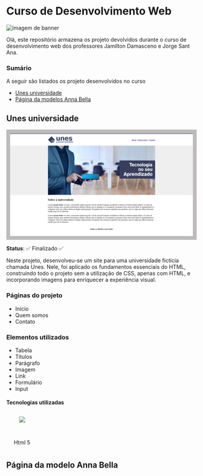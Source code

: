 <h1>Curso de Desenvolvimento Web</h1>

<img src="https://www.insper.edu.br/wp-content/uploads/2023/03/Linguagem-de-programacao-2-shutterstock_2060615648.jpg.jpeg" alt="imagem de banner" style="width: 100%; height:400px; object-fit:cover;">

Olá, este repositório armazena os projeto devolvidos durante o curso de desenvolvimento web dos professores Jamilton Damasceno e Jorge Sant Ana.

<h3>Sumário</h3>

<p>A seguir são listados os projeto desenvolvidos no curso</p>

- [Unes universidade](#unes-universidade)
- [Página da modelos Anna Bella](#página-da-modelo-anna-bella)

## Unes universidade

<div style="display:flex; justify-content:center;padding: 10px; background-color: #bdbbbb;">
    <img src="imagens-projetos/unes.png" alt="imagem unes"  style="width: 50em;">
</div> 

**Status**: :white_check_mark: Finalizado :white_check_mark:

Neste projeto, desenvolveu-se um site para uma universidade fictícia chamada Unes. Nele, foi aplicado os fundamentos essenciais do HTML, construindo todo o projeto sem a utilização de CSS, apenas com HTML, e incorporando imagens para enriquecer a experiência visual.

<h3>Páginas do projeto</h3>

- Início
- Quem somos
- Contato

<h3>Elementos utilizados</h3>

- Tabela
- Títulos
- Parágrafo
- Imagem
- Link
- Formulário
- Input  

<h4>Tecnologias utilizadas</h4>

<div style="display: flex;">
    <div style="display:flex; flex-direction: column; align-items: center; padding: 10px 20px;">
        <img src="https://cdn.jsdelivr.net/gh/devicons/devicon/icons/html5/html5-original-wordmark.svg" height="60" />
        <label>Html 5</label>    
    </div>
</div>



## Página da modelo Anna Bella